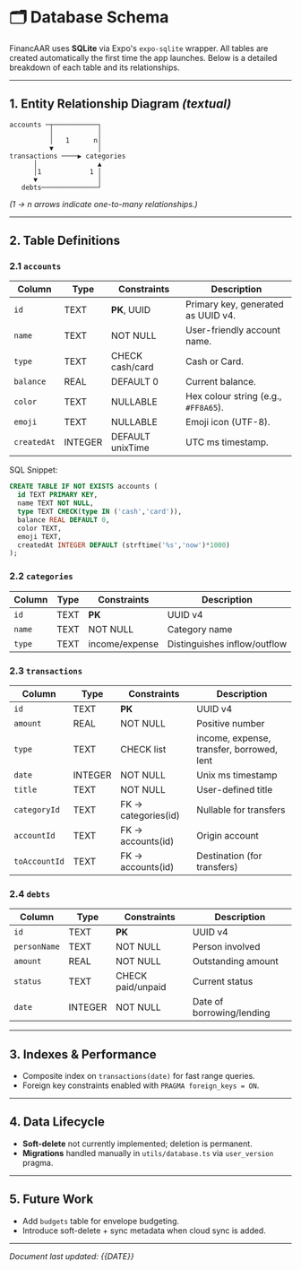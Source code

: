 # 🗂️ Database Schema

FinancAAR uses **SQLite** via Expo's `expo-sqlite` wrapper. All tables are created automatically the first time the app launches. Below is a detailed breakdown of each table and its relationships.

---

## 1. Entity Relationship Diagram *(textual)*

```
accounts ─┬───────────┐               
          │           │               
          │   1      n│               
          ▼           │               
transactions ────▶ categories         
      │               ▲               
      │1            1 │               
      ▼               │               
   debts──────────────┘               
```

*(1 → n arrows indicate one-to-many relationships.)*

---

## 2. Table Definitions

### 2.1 `accounts`

| Column       | Type    | Constraints       | Description                          |
|--------------|---------|-------------------|--------------------------------------|
| `id`         | TEXT    | **PK**, UUID      | Primary key, generated as UUID v4.    |
| `name`       | TEXT    | NOT NULL          | User-friendly account name.           |
| `type`       | TEXT    | CHECK cash/card   | Cash or Card.                         |
| `balance`    | REAL    | DEFAULT 0         | Current balance.                      |
| `color`      | TEXT    | NULLABLE          | Hex colour string (e.g., `#FF8A65`).  |
| `emoji`      | TEXT    | NULLABLE          | Emoji icon (UTF-8).                   |
| `createdAt`  | INTEGER | DEFAULT unixTime  | UTC ms timestamp.                     |

SQL Snippet:

```sql
CREATE TABLE IF NOT EXISTS accounts (
  id TEXT PRIMARY KEY,
  name TEXT NOT NULL,
  type TEXT CHECK(type IN ('cash','card')),
  balance REAL DEFAULT 0,
  color TEXT,
  emoji TEXT,
  createdAt INTEGER DEFAULT (strftime('%s','now')*1000)
);
```

### 2.2 `categories`

| Column | Type | Constraints | Description |
|--------|------|-------------|-------------|
| `id`   | TEXT | **PK**      | UUID v4     |
| `name` | TEXT | NOT NULL    | Category name |
| `type` | TEXT | income/expense | Distinguishes inflow/outflow |

### 2.3 `transactions`

| Column        | Type    | Constraints              | Description |
|---------------|---------|--------------------------|-------------|
| `id`          | TEXT    | **PK**                   | UUID v4     |
| `amount`      | REAL    | NOT NULL                | Positive number |
| `type`        | TEXT    | CHECK list              | income, expense, transfer, borrowed, lent |
| `date`        | INTEGER | NOT NULL                | Unix ms timestamp |
| `title`       | TEXT    | NOT NULL                | User-defined title |
| `categoryId`  | TEXT    | FK → categories(id)     | Nullable for transfers |
| `accountId`   | TEXT    | FK → accounts(id)       | Origin account |
| `toAccountId` | TEXT    | FK → accounts(id)       | Destination (for transfers) |

### 2.4 `debts`

| Column | Type | Constraints | Description |
|--------|------|-------------|-------------|
| `id`   | TEXT | **PK**      | UUID v4     |
| `personName` | TEXT | NOT NULL | Person involved |
| `amount` | REAL | NOT NULL | Outstanding amount |
| `status` | TEXT | CHECK paid/unpaid | Current status |
| `date` | INTEGER | NOT NULL | Date of borrowing/lending |

---

## 3. Indexes & Performance

* Composite index on `transactions(date)` for fast range queries.
* Foreign key constraints enabled with `PRAGMA foreign_keys = ON`.

---

## 4. Data Lifecycle

* **Soft-delete** not currently implemented; deletion is permanent.
* **Migrations** handled manually in `utils/database.ts` via `user_version` pragma.

---

## 5. Future Work

* Add `budgets` table for envelope budgeting.
* Introduce soft-delete + sync metadata when cloud sync is added.

---

*Document last updated: {{DATE}}* 